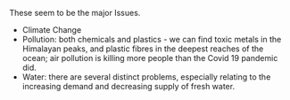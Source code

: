 These seem to be the major Issues.

-    Climate Change
-    Pollution: both chemicals and plastics - we can find toxic metals in 
     the Himalayan peaks, and plastic fibres in the deepest reaches of 
     the ocean; air pollution is killing more people than the Covid 19 
     pandemic did.
-    Water: there are several distinct problems, especially relating to 
     the increasing demand and decreasing supply of fresh water.

